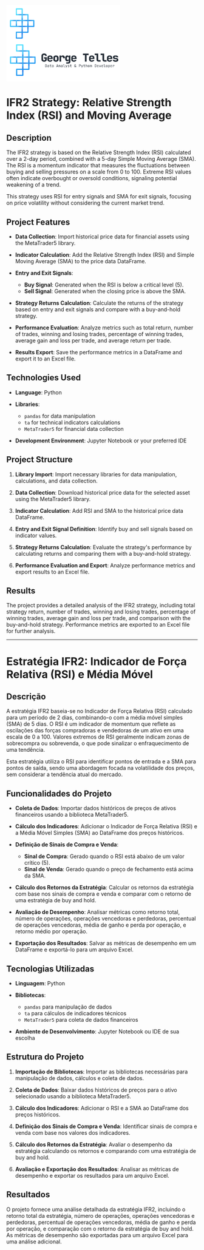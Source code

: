 <div>
  <img src="https://raw.githubusercontent.com/GeorgeTelles/georgetelles/f69531ec6b293b5148563588a764c010015d315e/logo_clara.png" alt="logo clara" width="300" style="display: inline-block; vertical-align: top; margin-right: 10px;">
  <img src="https://raw.githubusercontent.com/GeorgeTelles/georgetelles/f69531ec6b293b5148563588a764c010015d315e/logo_dark.png" alt="logo dark" width="300" style="display: inline-block; vertical-align: top;">
</div>

# IFR2 Strategy: Relative Strength Index (RSI) and Moving Average

## Description

The IFR2 strategy is based on the Relative Strength Index (RSI) calculated over a 2-day period, combined with a 5-day Simple Moving Average (SMA). The RSI is a momentum indicator that measures the fluctuations between buying and selling pressures on a scale from 0 to 100. Extreme RSI values often indicate overbought or oversold conditions, signaling potential weakening of a trend.

This strategy uses RSI for entry signals and SMA for exit signals, focusing on price volatility without considering the current market trend.

## Project Features

- **Data Collection**: Import historical price data for financial assets using the MetaTrader5 library.

- **Indicator Calculation**: Add the Relative Strength Index (RSI) and Simple Moving Average (SMA) to the price data DataFrame.

- **Entry and Exit Signals**:
  - **Buy Signal**: Generated when the RSI is below a critical level (5).
  - **Sell Signal**: Generated when the closing price is above the SMA.

- **Strategy Returns Calculation**: Calculate the returns of the strategy based on entry and exit signals and compare with a buy-and-hold strategy.

- **Performance Evaluation**: Analyze metrics such as total return, number of trades, winning and losing trades, percentage of winning trades, average gain and loss per trade, and average return per trade.

- **Results Export**: Save the performance metrics in a DataFrame and export it to an Excel file.

## Technologies Used

- **Language**: Python

- **Libraries**:
  - `pandas` for data manipulation
  - `ta` for technical indicators calculations
  - `MetaTrader5` for financial data collection

- **Development Environment**: Jupyter Notebook or your preferred IDE

## Project Structure

1. **Library Import**: Import necessary libraries for data manipulation, calculations, and data collection.

2. **Data Collection**: Download historical price data for the selected asset using the MetaTrader5 library.

3. **Indicator Calculation**: Add RSI and SMA to the historical price data DataFrame.

4. **Entry and Exit Signal Definition**: Identify buy and sell signals based on indicator values.

5. **Strategy Returns Calculation**: Evaluate the strategy's performance by calculating returns and comparing them with a buy-and-hold strategy.

6. **Performance Evaluation and Export**: Analyze performance metrics and export results to an Excel file.

## Results

The project provides a detailed analysis of the IFR2 strategy, including total strategy return, number of trades, winning and losing trades, percentage of winning trades, average gain and loss per trade, and comparison with the buy-and-hold strategy. Performance metrics are exported to an Excel file for further analysis.

__________________________________________________________________________________________________________________

# Estratégia IFR2: Indicador de Força Relativa (RSI) e Média Móvel

## Descrição

A estratégia IFR2 baseia-se no Indicador de Força Relativa (RSI) calculado para um período de 2 dias, combinando-o com a média móvel simples (SMA) de 5 dias. O RSI é um indicador de momentum que reflete as oscilações das forças compradoras e vendedoras de um ativo em uma escala de 0 a 100. Valores extremos de RSI geralmente indicam zonas de sobrecompra ou sobrevenda, o que pode sinalizar o enfraquecimento de uma tendência.

Esta estratégia utiliza o RSI para identificar pontos de entrada e a SMA para pontos de saída, sendo uma abordagem focada na volatilidade dos preços, sem considerar a tendência atual do mercado.

## Funcionalidades do Projeto

- **Coleta de Dados**: Importar dados históricos de preços de ativos financeiros usando a biblioteca MetaTrader5.
  
- **Cálculo dos Indicadores**: Adicionar o Indicador de Força Relativa (RSI) e a Média Móvel Simples (SMA) ao DataFrame dos preços históricos.
  
- **Definição de Sinais de Compra e Venda**:
  - **Sinal de Compra**: Gerado quando o RSI está abaixo de um valor crítico (5).
  - **Sinal de Venda**: Gerado quando o preço de fechamento está acima da SMA.

- **Cálculo dos Retornos da Estratégia**: Calcular os retornos da estratégia com base nos sinais de compra e venda e comparar com o retorno de uma estratégia de buy and hold.

- **Avaliação de Desempenho**: Analisar métricas como retorno total, número de operações, operações vencedoras e perdedoras, percentual de operações vencedoras, média de ganho e perda por operação, e retorno médio por operação.

- **Exportação dos Resultados**: Salvar as métricas de desempenho em um DataFrame e exportá-lo para um arquivo Excel.

## Tecnologias Utilizadas

- **Linguagem**: Python

- **Bibliotecas**:
  - `pandas` para manipulação de dados
  - `ta` para cálculos de indicadores técnicos
  - `MetaTrader5` para coleta de dados financeiros

- **Ambiente de Desenvolvimento**: Jupyter Notebook ou IDE de sua escolha

## Estrutura do Projeto

1. **Importação de Bibliotecas**: Importar as bibliotecas necessárias para manipulação de dados, cálculos e coleta de dados.

2. **Coleta de Dados**: Baixar dados históricos de preços para o ativo selecionado usando a biblioteca MetaTrader5.

3. **Cálculo dos Indicadores**: Adicionar o RSI e a SMA ao DataFrame dos preços históricos.

4. **Definição dos Sinais de Compra e Venda**: Identificar sinais de compra e venda com base nos valores dos indicadores.

5. **Cálculo dos Retornos da Estratégia**: Avaliar o desempenho da estratégia calculando os retornos e comparando com uma estratégia de buy and hold.

6. **Avaliação e Exportação dos Resultados**: Analisar as métricas de desempenho e exportar os resultados para um arquivo Excel.

## Resultados

O projeto fornece uma análise detalhada da estratégia IFR2, incluindo o retorno total da estratégia, número de operações, operações vencedoras e perdedoras, percentual de operações vencedoras, média de ganho e perda por operação, e comparação com o retorno da estratégia de buy and hold. As métricas de desempenho são exportadas para um arquivo Excel para uma análise adicional.
